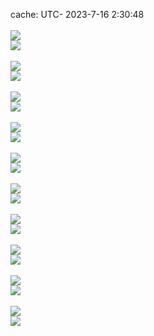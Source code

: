 cache: UTC- 2023-7-16 2:30:48<br/><br/>![](./github-profilemd-generater/default/langCompos.svg)<br/>![](./github-profilemd-generater/default/tagsstat.svg)<br/><br/>![](./github-profilemd-generater/solarized/langCompos.svg)<br/>![](./github-profilemd-generater/solarized/tagsstat.svg)<br/><br/>![](./github-profilemd-generater/solarized_dark/langCompos.svg)<br/>![](./github-profilemd-generater/solarized_dark/tagsstat.svg)<br/><br/>![](./github-profilemd-generater/vue/langCompos.svg)<br/>![](./github-profilemd-generater/vue/tagsstat.svg)<br/><br/>![](./github-profilemd-generater/dracula/langCompos.svg)<br/>![](./github-profilemd-generater/dracula/tagsstat.svg)<br/><br/>![](./github-profilemd-generater/monokai/langCompos.svg)<br/>![](./github-profilemd-generater/monokai/tagsstat.svg)<br/><br/>![](./github-profilemd-generater/nord_bright/langCompos.svg)<br/>![](./github-profilemd-generater/nord_bright/tagsstat.svg)<br/><br/>![](./github-profilemd-generater/nord_dark/langCompos.svg)<br/>![](./github-profilemd-generater/nord_dark/tagsstat.svg)<br/><br/>![](./github-profilemd-generater/github/langCompos.svg)<br/>![](./github-profilemd-generater/github/tagsstat.svg)<br/><br/>![](./github-profilemd-generater/github_dark/langCompos.svg)<br/>![](./github-profilemd-generater/github_dark/tagsstat.svg)<br/><br/>
